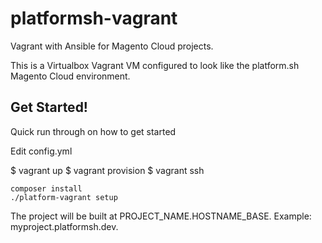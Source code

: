 # platformsh-vagrant
Vagrant with Ansible for Magento Cloud projects.

This is a Virtualbox Vagrant VM configured to look like the platform.sh Magento Cloud environment.

## Get Started!

Quick run through on how to get started

Edit config.yml

$ vagrant up
$ vagrant provision
$ vagrant ssh

````
composer install
./platform-vagrant setup
````

The project will be built at PROJECT_NAME.HOSTNAME_BASE. Example: myproject.platformsh.dev.

